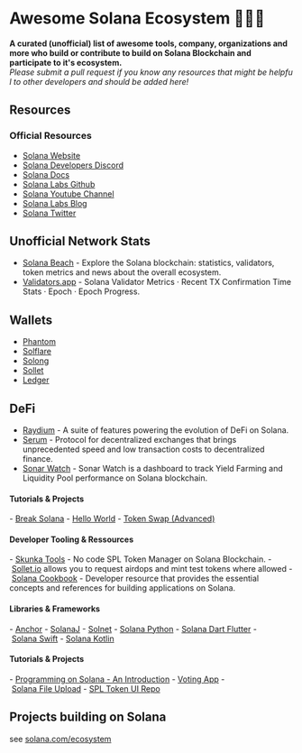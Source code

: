 # Awesome Solana Ecosystem 🚀🚀🚀
  
 
  **A curated (unofficial) list of awesome tools, company, organizations and more who build or contribute to build on Solana Blockchain and participate to it's ecosystem.**
  *Please submit a pull request if you know any resources that might be helpful to other developers and should be added here!*
 
 ## Resources 
  
 ### Official Resources 
 - [Solana Website](https://solana.com) 
 - [Solana Developers Discord](https://discord.com/invite/pquxPsq) 
 - [Solana Docs](https://docs.solana.com) 
 - [Solana Labs Github](https://github.com/solana-labs)  
 - [Solana Youtube Channel](https://www.youtube.com/SolanaFndn)
 - [Solana Labs Blog](https://medium.com/solana-labs) 
 - [Solana Twitter](https://twitter.com/solana)
 
  
 ## Unofficial Network Stats 
 - [Solana Beach](https://solanabeach.io/) - Explore the Solana blockchain: statistics, validators, token metrics and news about the overall ecosystem.
 - [Validators.app](https://www.validators.app/) - Solana Validator Metrics · Recent TX Confirmation Time Stats · Epoch · Epoch Progress.


 ## Wallets
 
 - [Phantom](https://phantom.app/)
 - [Solflare](https://solflare.com/)
 - [Solong](https://solongwallet.io/)
 - [Sollet](https://www.sollet.io/)
 - [Ledger](http://ledger.com/)

 ## DeFi
 
 - [Raydium](https://raydium.io/) - A suite of features powering the evolution of DeFi on Solana.
 - [Serum](https://projectserum.com/) - Protocol for decentralized exchanges that brings unprecedented speed and low transaction costs to decentralized finance.
 - [Sonar Watch](https://sonar.watch/) - Sonar Watch is a dashboard to track Yield Farming and Liquidity Pool performance on Solana blockchain.
  
  
 #### Tutorials & Projects 
 - [Break Solana](https://github.com/solana-labs/break) 
 - [Hello World](https://github.com/solana-labs/example-helloworld) 
 - [Token Swap (Advanced)](https://github.com/solana-labs/solana-program-library/tree/master/token-swap) 
  
 #### Developer Tooling & Ressources
 - [Skunka Tools](https://skunka-tools.xyz) - No code SPL Token Manager on Solana Blockchain.
 - [Sollet.io](https://sollet.io) allows you to request airdops and mint test tokens where allowed 
 - [Solana Cookbook](https://solanacookbook.com/) - Developer resource that provides the essential concepts and references for building applications on Solana.
  
 #### Libraries & Frameworks 
 - [Anchor](https://github.com/project-serum/anchor) 
 - [SolanaJ](https://github.com/p2p-org/solanaj) 
 - [Solnet](https://github.com/bmresearch/Solnet) 
 - [Solana Python](https://pypi.org/project/solana/) 
 - [Solana Dart Flutter](https://github.com/cryptoplease/dart-solana-lib) 
 - [Solana Swift](https://github.com/ajamaica/Solana.Swift) 
 - [Solana Kotlin](https://github.com/ajamaica/Solana.kt) 
  
 #### Tutorials & Projects 
 - [Programming on Solana - An Introduction](https://paulx.dev/blog/2021/01/14/programming-on-solana-an-introduction/) 
 - [Voting App](https://medium.com/@smith_10562/a-simple-solana-dapp-tutorial-6dedbdf65444) 
 - [Solana File Upload](https://github.com/mcf-rocks/solana-upload) 
 - [SPL Token UI Repo](https://github.com/paul-schaaf/spl-token-ui) 
  
 ## Projects building on Solana 
 see [solana.com/ecosystem](https://www.solana.com/ecosystem)
